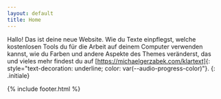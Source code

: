 ```yaml
---
layout: default
title: Home
---
```

Hallo! Das ist deine neue Website. Wie du Texte einpflegst, welche kostenlosen Tools du für die Arbeit auf deinem Computer verwenden kannst, wie du Farben und andere Aspekte des Themes veränderst, das und vieles mehr findest du auf [https://michaelgerzabek.com/klartext]{: style="text-decoration: underline; color: var(--audio-progress-color)"}.
{: .initiale}

{% include footer.html %}

[https://michaelgerzabek.com/klartext]: https://michaelgerzabek.com/klartext
